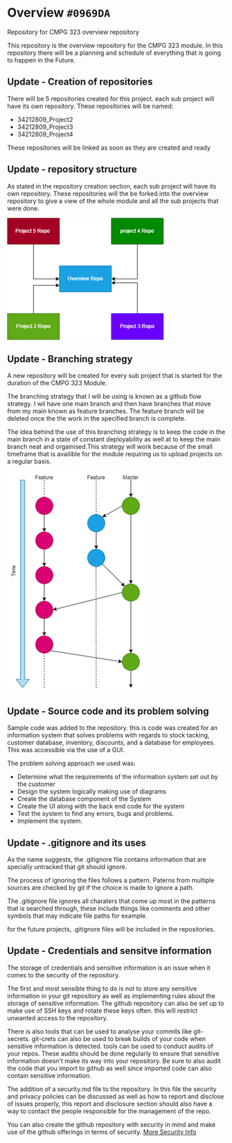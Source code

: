 # **Overview** `#0969DA`
Repository for CMPG 323 overview repository

This repository is the overview repository for the CMPG 323 module. In this repository there will be a planning and schedule of everything that is going to happen in the Future.

## Update - Creation of repositories
There will be 5 repositories created for this project. each sub project will have its own repository.
These repositories will be named:
- 34212809_Project2
- 34212809_Project3
- 34212809_Project4

These repositories will be linked as soon as they are created and ready 

## Update - repository structure
As stated in the repository creation section, each sub project will have its own repository. These repositories will the be forked into the overview repository to give a view of the whole module and all the sub projects that were done. 

![Image of the repository structure](repoStructure.png)

## Update - Branching strategy 
A new repository will be created for every sub project that is started for the duration of the CMPG 323 Module. 

The branching strategy that I will be using is known as a github flow strategy. I wil have one main branch and then have branches that move from my main known as feature branches. The feature branch will be deleted once the the work in the specified branch is complete. 

The idea behind the use of this branching strategy is to keep the code in the main branch in a state of constant deployability as well at to keep the main branch neat and orgainised.This strategy will work because of the small timeframe that is availible for the module requiring us to upload projects on a regular basis.

![Image of branching strategy](branchingStrategy.png)

## Update - Source code and its problem solving
Sample code was added to the repository. this is code was created for an information system that solves problems with regards to stock tacking, customer database, inventory, discounts, and a database for employees.
This was accessible via the use of a GUI.

The problem solving approach we used was:
- Determine what the requirements of the information system set out by the customer 
- Design the system logically making use of diagrams 
- Create the database component of the System
- Create the UI along with the back end code for the system
- Test the system to find any errors, bugs and problems.
- Implement the system.

## Update - .gitignore and its uses 
As the name suggests, the .gitignore file contains information that are specially untracked that git should ignore.

The process of ignoring the files follows a pattern. Paterns from multiple sources are checked by git if the choice is made to ignore a path.

The .gitignore file ignores all charaters that come up most in the patterns that is searched through, these include things like comments and other symbols that may indicate file paths for example.

for the future projects, .gitignore files will be included in the repositories.

## Update - Credentials and sensitve information
The storage of credentials and sensitive information is an issue when it comes to the security of the repository. 

The first and most sensible thing to do is not to store any sensitive information in your git repository as well as implementing rules about the storage of sensitive information. The github repository can also be set up to make use of SSH keys and rotate these keys often. this will restrict unwanted access to the repository.  

There is also tools that can be used to analyse your commits like git-secrets. git-crets can also be used to break builds of your code when sensitive information is detected. tools can be used to conduct audits of your repos. These audits should be done regularly to ensure that sensitive information doesn't make its way into your repository. Be sure to also audit the code that you import to github as well since imported code can also contain sensitive information.

The addition of a security.md file to the repository. In this file the security and privacy policies can be discussed as well as how to report and disclose of issues properly, this report and disclosure section should also have a way to contact the people responsible for the management of the repo.

You can also create the github repository with security in mind and make use of the github offerings in terms of security.
<a href="https://snyk.io/blog/ten-git-hub-security-best-practices/">More Security Info</a>

